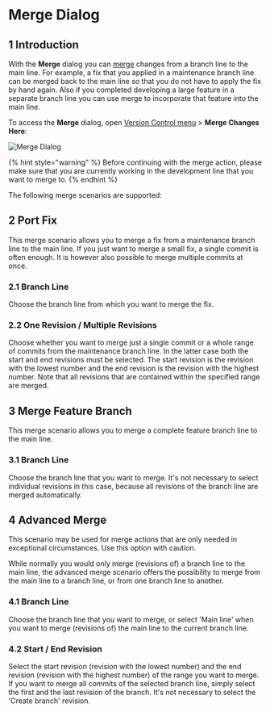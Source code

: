 # Merge Dialog

## 1 Introduction

With the **Merge** dialog you can [merge](version-control#merge) changes from a branch line to the main line. For example, a fix that you applied in a maintenance branch line can be merged back to the main line so that you do not have to apply the fix by hand again. Also if you completed developing a large feature in a separate branch line you can use merge to incorporate that feature into the main line.

To access the **Merge** dialog, open [Version Control menu](version-control-menu) > **Merge Changes Here**:

![Merge Dialog](attachments/merge-dialog/merge-dialog.png)

{% hint style="warning" %}
Before continuing with the merge action, please make sure that you are currently working in the development line that you want to merge to.
{% endhint %}

The following merge scenarios are supported:

## 2 Port Fix

This merge scenario allows you to merge a fix from a maintenance branch line to the main line. If you just want to merge a small fix, a single commit is often enough. It is however also possible to merge multiple commits at once.

### 2.1 Branch Line

Choose the branch line from which you want to merge the fix.

### 2.2 One Revision / Multiple Revisions

Choose whether you want to merge just a single commit or a whole range of commits from the maintenance branch line. In the latter case both the start and end revisions must be selected. The start revision is the revision with the lowest number and the end revision is the revision with the highest number. Note that all revisions that are contained within the specified range are merged.

## 3 Merge Feature Branch

This merge scenario allows you to merge a complete feature branch line to the main line.

### 3.1 Branch Line

Choose the branch line that you want to merge. It's not necessary to select individual revisions in this case, because all revisions of the branch line are merged automatically.

## 4 Advanced Merge

This scenario may be used for merge actions that are only needed in exceptional circumstances. Use this option with caution.

While normally you would only merge (revisions of) a branch line to the main line, the advanced merge scenario offers the possibility to merge from the main line to a branch line, or from one branch line to another.

### 4.1 Branch Line

Choose the branch line that you want to merge, or select 'Main line' when you want to merge (revisions of) the main line to the current branch line.

### 4.2 Start / End Revision

Select the start revision (revision with the lowest number) and the end revision (revision with the highest number) of the range you want to merge. If you want to merge all commits of the selected branch line, simply select the first and the last revision of the branch. It's not necessary to select the 'Create branch' revision.
